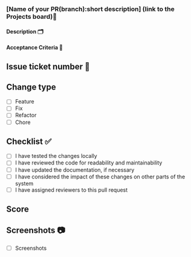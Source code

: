 ### [Name of your PR(branch):short description] (link to the Projects board)📝

<!-- # Example: -->
<!-- [RSS-ECOMM-1_13: Install and configure Jest or Vitest] (https://github.com/egorokunevich/eCommerce-App/issues/17) -->

#### Description 🗂️

<!-- Describe the changes introduced by this pull request -->

<!-- # Example:
Create a pull request template with a clear structure for describing proposed changes and the rationale behind them. This template will help standardize pull request descriptions and make it easier to understand the purpose of each proposed change. 🔄🎯 -->

#### Acceptance Criteria 🎯

<!-- # Example: -->

<!-- - A pull request template file is created and saved to the repository. 💾✅
- The template has a clear structure for describing proposed changes. 🗂️👌
- The template includes sections for providing the rationale behind the changes. 💭👀  -->

<!-- # Example:
## Changes that were made 📜
- Setted up folder structure for the project.
- Added eslint-import-resolver-typescript to devDependencies to resolve path aliases-->

## Issue ticket number 🎫

<!-- #1 RSS-ECOMM-1_02: Set up folder structure -->

## Change type

- [ ] Feature
- [ ] Fix
- [ ] Refactor
- [ ] Chore

## Checklist ✅

- [ ] I have tested the changes locally
- [ ] I have reviewed the code for readability and maintainability
- [ ] I have updated the documentation, if necessary
- [ ] I have considered the impact of these changes on other parts of the system
- [ ] I have assigned reviewers to this pull request

## Score

<!-- 0/200 -->

## Screenshots 📷

- [ ] Screenshots
<!-- [Add screenshots or gifs to visually demonstrate the changes, if applicable if it's need] -->
